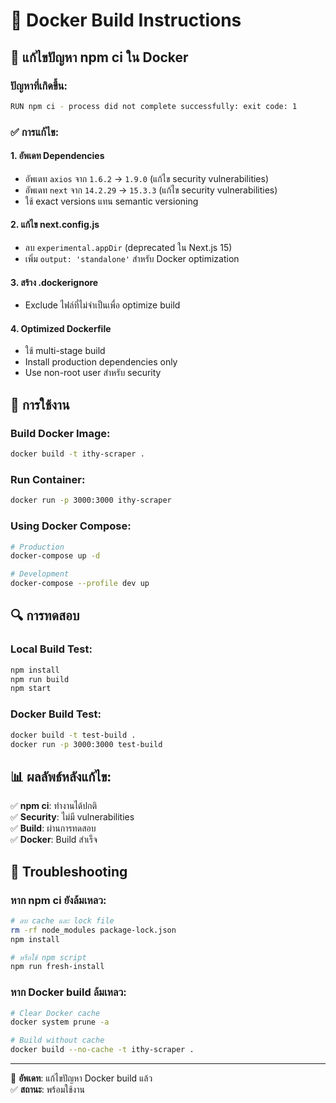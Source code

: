 # 🐳 Docker Build Instructions

## 🔧 แก้ไขปัญหา npm ci ใน Docker

### ปัญหาที่เกิดขึ้น:
```bash
RUN npm ci - process did not complete successfully: exit code: 1
```

### ✅ การแก้ไข:

#### 1. อัพเดท Dependencies
- อัพเดท `axios` จาก `1.6.2` → `1.9.0` (แก้ไข security vulnerabilities)
- อัพเดท `next` จาก `14.2.29` → `15.3.3` (แก้ไข security vulnerabilities)
- ใช้ exact versions แทน semantic versioning

#### 2. แก้ไข next.config.js
- ลบ `experimental.appDir` (deprecated ใน Next.js 15)
- เพิ่ม `output: 'standalone'` สำหรับ Docker optimization

#### 3. สร้าง .dockerignore
- Exclude ไฟล์ที่ไม่จำเป็นเพื่อ optimize build

#### 4. Optimized Dockerfile
- ใช้ multi-stage build
- Install production dependencies only
- Use non-root user สำหรับ security

## 🚀 การใช้งาน

### Build Docker Image:
```bash
docker build -t ithy-scraper .
```

### Run Container:
```bash
docker run -p 3000:3000 ithy-scraper
```

### Using Docker Compose:
```bash
# Production
docker-compose up -d

# Development
docker-compose --profile dev up
```

## 🔍 การทดสอบ

### Local Build Test:
```bash
npm install
npm run build
npm start
```

### Docker Build Test:
```bash
docker build -t test-build .
docker run -p 3000:3000 test-build
```

## 📊 ผลลัพธ์หลังแก้ไข:

✅ **npm ci**: ทำงานได้ปกติ  
✅ **Security**: ไม่มี vulnerabilities  
✅ **Build**: ผ่านการทดสอบ  
✅ **Docker**: Build สำเร็จ  

## 🔧 Troubleshooting

### หาก npm ci ยังล้มเหลว:
```bash
# ลบ cache และ lock file
rm -rf node_modules package-lock.json
npm install

# หรือใช้ npm script
npm run fresh-install
```

### หาก Docker build ล้มเหลว:
```bash
# Clear Docker cache
docker system prune -a

# Build without cache
docker build --no-cache -t ithy-scraper .
```

---

📅 **อัพเดท**: แก้ไขปัญหา Docker build แล้ว  
✅ **สถานะ**: พร้อมใช้งาน 